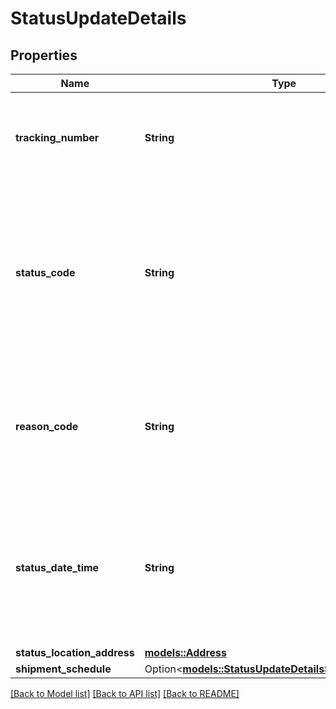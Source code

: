 # StatusUpdateDetails

## Properties

Name | Type | Description | Notes
------------ | ------------- | ------------- | -------------
**tracking_number** | **String** | This is required to be provided for every package and should match with the trackingNumber sent for the shipment confirmation. | 
**status_code** | **String** | Indicates the shipment status code of the package that provides transportation information for Amazon tracking systems and ultimately for the final customer. For more information, refer to the [Additional Fields Explanation](https://developer-docs.amazon.com/sp-api/docs/vendor-direct-fulfillment-shipping-api-use-case-guide#additional-fields-explanation). | 
**reason_code** | **String** | Provides a reason code for the status of the package that will provide additional information about the transportation status. For more information, refer to the [Additional Fields Explanation](https://developer-docs.amazon.com/sp-api/docs/vendor-direct-fulfillment-shipping-api-use-case-guide#additional-fields-explanation). | 
**status_date_time** | **String** | The date and time when the shipment status was updated. This field is expected to be in ISO-8601 date/time format, with UTC time zone or UTC offset. For example, 2020-07-16T23:00:00Z or 2020-07-16T23:00:00+01:00. | 
**status_location_address** | [**models::Address**](Address.md) |  | 
**shipment_schedule** | Option<[**models::StatusUpdateDetailsShipmentSchedule**](StatusUpdateDetails_shipmentSchedule.md)> |  | [optional]

[[Back to Model list]](../README.md#documentation-for-models) [[Back to API list]](../README.md#documentation-for-api-endpoints) [[Back to README]](../README.md)


